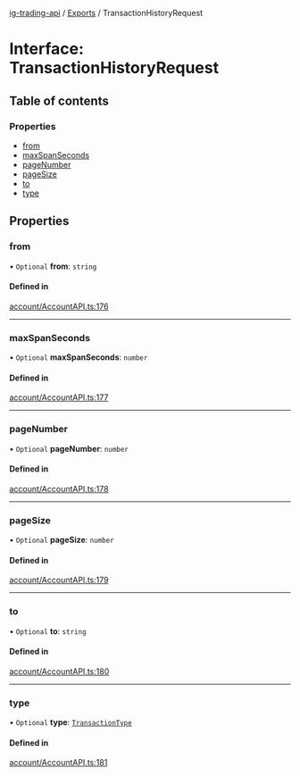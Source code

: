 [ig-trading-api](../README.md) / [Exports](../modules.md) / TransactionHistoryRequest

# Interface: TransactionHistoryRequest

## Table of contents

### Properties

- [from](TransactionHistoryRequest.md#from)
- [maxSpanSeconds](TransactionHistoryRequest.md#maxspanseconds)
- [pageNumber](TransactionHistoryRequest.md#pagenumber)
- [pageSize](TransactionHistoryRequest.md#pagesize)
- [to](TransactionHistoryRequest.md#to)
- [type](TransactionHistoryRequest.md#type)

## Properties

### from

• `Optional` **from**: `string`

#### Defined in

[account/AccountAPI.ts:176](https://github.com/bennycode/ig-trading-api/blob/0c7d281/src/account/AccountAPI.ts#L176)

---

### maxSpanSeconds

• `Optional` **maxSpanSeconds**: `number`

#### Defined in

[account/AccountAPI.ts:177](https://github.com/bennycode/ig-trading-api/blob/0c7d281/src/account/AccountAPI.ts#L177)

---

### pageNumber

• `Optional` **pageNumber**: `number`

#### Defined in

[account/AccountAPI.ts:178](https://github.com/bennycode/ig-trading-api/blob/0c7d281/src/account/AccountAPI.ts#L178)

---

### pageSize

• `Optional` **pageSize**: `number`

#### Defined in

[account/AccountAPI.ts:179](https://github.com/bennycode/ig-trading-api/blob/0c7d281/src/account/AccountAPI.ts#L179)

---

### to

• `Optional` **to**: `string`

#### Defined in

[account/AccountAPI.ts:180](https://github.com/bennycode/ig-trading-api/blob/0c7d281/src/account/AccountAPI.ts#L180)

---

### type

• `Optional` **type**: [`TransactionType`](../enums/TransactionType.md)

#### Defined in

[account/AccountAPI.ts:181](https://github.com/bennycode/ig-trading-api/blob/0c7d281/src/account/AccountAPI.ts#L181)
